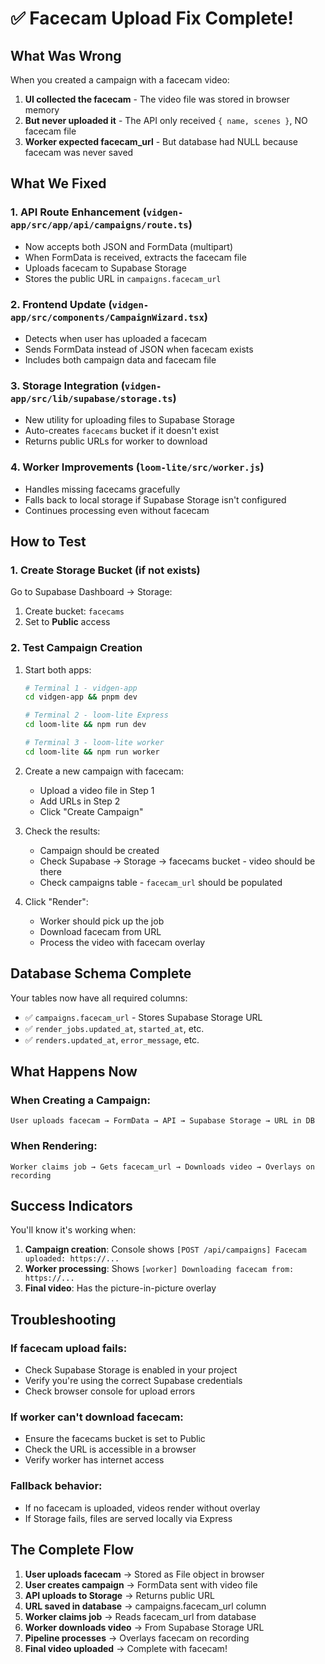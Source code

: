 # ✅ Facecam Upload Fix Complete!

## What Was Wrong

When you created a campaign with a facecam video:
1. **UI collected the facecam** - The video file was stored in browser memory
2. **But never uploaded it** - The API only received `{ name, scenes }`, NO facecam file
3. **Worker expected facecam_url** - But database had NULL because facecam was never saved

## What We Fixed

### 1. **API Route Enhancement** (`vidgen-app/src/app/api/campaigns/route.ts`)
- Now accepts both JSON and FormData (multipart)
- When FormData is received, extracts the facecam file
- Uploads facecam to Supabase Storage
- Stores the public URL in `campaigns.facecam_url`

### 2. **Frontend Update** (`vidgen-app/src/components/CampaignWizard.tsx`)
- Detects when user has uploaded a facecam
- Sends FormData instead of JSON when facecam exists
- Includes both campaign data and facecam file

### 3. **Storage Integration** (`vidgen-app/src/lib/supabase/storage.ts`)
- New utility for uploading files to Supabase Storage
- Auto-creates `facecams` bucket if it doesn't exist
- Returns public URLs for worker to download

### 4. **Worker Improvements** (`loom-lite/src/worker.js`)
- Handles missing facecams gracefully
- Falls back to local storage if Supabase Storage isn't configured
- Continues processing even without facecam

## How to Test

### 1. Create Storage Bucket (if not exists)
Go to Supabase Dashboard → Storage:
1. Create bucket: `facecams`
2. Set to **Public** access

### 2. Test Campaign Creation
1. Start both apps:
   ```bash
   # Terminal 1 - vidgen-app
   cd vidgen-app && pnpm dev

   # Terminal 2 - loom-lite Express
   cd loom-lite && npm run dev

   # Terminal 3 - loom-lite worker
   cd loom-lite && npm run worker
   ```

2. Create a new campaign with facecam:
   - Upload a video file in Step 1
   - Add URLs in Step 2
   - Click "Create Campaign"

3. Check the results:
   - Campaign should be created
   - Check Supabase → Storage → facecams bucket - video should be there
   - Check campaigns table - `facecam_url` should be populated

4. Click "Render":
   - Worker should pick up the job
   - Download facecam from URL
   - Process the video with facecam overlay

## Database Schema Complete

Your tables now have all required columns:
- ✅ `campaigns.facecam_url` - Stores Supabase Storage URL
- ✅ `render_jobs.updated_at`, `started_at`, etc.
- ✅ `renders.updated_at`, `error_message`, etc.

## What Happens Now

### When Creating a Campaign:
```
User uploads facecam → FormData → API → Supabase Storage → URL in DB
```

### When Rendering:
```
Worker claims job → Gets facecam_url → Downloads video → Overlays on recording
```

## Success Indicators

You'll know it's working when:
1. **Campaign creation**: Console shows `[POST /api/campaigns] Facecam uploaded: https://...`
2. **Worker processing**: Shows `[worker] Downloading facecam from: https://...`
3. **Final video**: Has the picture-in-picture overlay

## Troubleshooting

### If facecam upload fails:
- Check Supabase Storage is enabled in your project
- Verify you're using the correct Supabase credentials
- Check browser console for upload errors

### If worker can't download facecam:
- Ensure the facecams bucket is set to Public
- Check the URL is accessible in a browser
- Verify worker has internet access

### Fallback behavior:
- If no facecam is uploaded, videos render without overlay
- If Storage fails, files are served locally via Express

## The Complete Flow

1. **User uploads facecam** → Stored as File object in browser
2. **User creates campaign** → FormData sent with video file
3. **API uploads to Storage** → Returns public URL
4. **URL saved in database** → campaigns.facecam_url column
5. **Worker claims job** → Reads facecam_url from database
6. **Worker downloads video** → From Supabase Storage URL
7. **Pipeline processes** → Overlays facecam on recording
8. **Final video uploaded** → Complete with facecam!